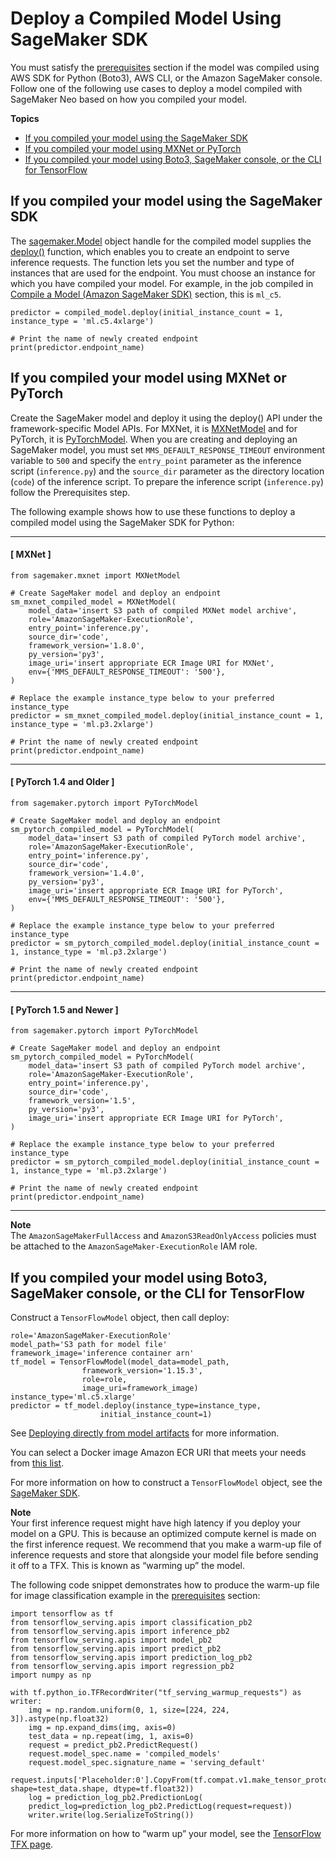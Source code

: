 # Deploy a Compiled Model Using SageMaker SDK<a name="neo-deployment-hosting-services-sdk"></a>

You must satisfy the [ prerequisites](https://docs.aws.amazon.com/sagemaker/latest/dg/neo-deployment-hosting-services-prerequisites) section if the model was compiled using AWS SDK for Python \(Boto3\), AWS CLI, or the Amazon SageMaker console\. Follow one of the following use cases to deploy a model compiled with SageMaker Neo based on how you compiled your model\.

**Topics**
+ [If you compiled your model using the SageMaker SDK](#neo-deployment-hosting-services-sdk-deploy-sm-sdk)
+ [If you compiled your model using MXNet or PyTorch](#neo-deployment-hosting-services-sdk-deploy-sm-boto3)
+ [If you compiled your model using Boto3, SageMaker console, or the CLI for TensorFlow](#neo-deployment-hosting-services-sdk-deploy-sm-boto3-tensorflow)

## If you compiled your model using the SageMaker SDK<a name="neo-deployment-hosting-services-sdk-deploy-sm-sdk"></a>

The [sagemaker\.Model](https://sagemaker.readthedocs.io/en/stable/api/inference/model.html?highlight=sagemaker.Model) object handle for the compiled model supplies the [deploy\(\)](https://sagemaker.readthedocs.io/en/stable/api/inference/model.html?highlight=sagemaker.Model#sagemaker.model.Model.deploy) function, which enables you to create an endpoint to serve inference requests\. The function lets you set the number and type of instances that are used for the endpoint\. You must choose an instance for which you have compiled your model\. For example, in the job compiled in [Compile a Model \(Amazon SageMaker SDK\)](https://docs.aws.amazon.com/sagemaker/latest/dg/neo-job-compilation-sagemaker-sdk.html) section, this is `ml_c5`\. 

```
predictor = compiled_model.deploy(initial_instance_count = 1, instance_type = 'ml.c5.4xlarge')

# Print the name of newly created endpoint
print(predictor.endpoint_name)
```

## If you compiled your model using MXNet or PyTorch<a name="neo-deployment-hosting-services-sdk-deploy-sm-boto3"></a>

Create the SageMaker model and deploy it using the deploy\(\) API under the framework\-specific Model APIs\. For MXNet, it is [MXNetModel](https://sagemaker.readthedocs.io/en/stable/frameworks/mxnet/sagemaker.mxnet.html?highlight=MXNetModel#mxnet-model) and for PyTorch, it is [ PyTorchModel](https://sagemaker.readthedocs.io/en/stable/frameworks/pytorch/sagemaker.pytorch.html?highlight=PyTorchModel#sagemaker.pytorch.model.PyTorchModel)\. When you are creating and deploying an SageMaker model, you must set `MMS_DEFAULT_RESPONSE_TIMEOUT` environment variable to `500` and specify the `entry_point` parameter as the inference script \(`inference.py`\) and the `source_dir` parameter as the directory location \(`code`\) of the inference script\. To prepare the inference script \(`inference.py`\) follow the Prerequisites step\. 

The following example shows how to use these functions to deploy a compiled model using the SageMaker SDK for Python: 

------
#### [ MXNet ]

```
from sagemaker.mxnet import MXNetModel

# Create SageMaker model and deploy an endpoint
sm_mxnet_compiled_model = MXNetModel(
    model_data='insert S3 path of compiled MXNet model archive',
    role='AmazonSageMaker-ExecutionRole',
    entry_point='inference.py',
    source_dir='code',
    framework_version='1.8.0',
    py_version='py3',
    image_uri='insert appropriate ECR Image URI for MXNet',
    env={'MMS_DEFAULT_RESPONSE_TIMEOUT': '500'},
)

# Replace the example instance_type below to your preferred instance_type
predictor = sm_mxnet_compiled_model.deploy(initial_instance_count = 1, instance_type = 'ml.p3.2xlarge')

# Print the name of newly created endpoint
print(predictor.endpoint_name)
```

------
#### [ PyTorch 1\.4 and Older ]

```
from sagemaker.pytorch import PyTorchModel

# Create SageMaker model and deploy an endpoint
sm_pytorch_compiled_model = PyTorchModel(
    model_data='insert S3 path of compiled PyTorch model archive',
    role='AmazonSageMaker-ExecutionRole',
    entry_point='inference.py',
    source_dir='code',
    framework_version='1.4.0',
    py_version='py3',
    image_uri='insert appropriate ECR Image URI for PyTorch',
    env={'MMS_DEFAULT_RESPONSE_TIMEOUT': '500'},
)

# Replace the example instance_type below to your preferred instance_type
predictor = sm_pytorch_compiled_model.deploy(initial_instance_count = 1, instance_type = 'ml.p3.2xlarge')

# Print the name of newly created endpoint
print(predictor.endpoint_name)
```

------
#### [ PyTorch 1\.5 and Newer ]

```
from sagemaker.pytorch import PyTorchModel

# Create SageMaker model and deploy an endpoint
sm_pytorch_compiled_model = PyTorchModel(
    model_data='insert S3 path of compiled PyTorch model archive',
    role='AmazonSageMaker-ExecutionRole',
    entry_point='inference.py',
    source_dir='code',
    framework_version='1.5',
    py_version='py3',
    image_uri='insert appropriate ECR Image URI for PyTorch',
)

# Replace the example instance_type below to your preferred instance_type
predictor = sm_pytorch_compiled_model.deploy(initial_instance_count = 1, instance_type = 'ml.p3.2xlarge')

# Print the name of newly created endpoint
print(predictor.endpoint_name)
```

------

**Note**  
The `AmazonSageMakerFullAccess` and `AmazonS3ReadOnlyAccess` policies must be attached to the `AmazonSageMaker-ExecutionRole` IAM role\. 

## If you compiled your model using Boto3, SageMaker console, or the CLI for TensorFlow<a name="neo-deployment-hosting-services-sdk-deploy-sm-boto3-tensorflow"></a>

Construct a `TensorFlowModel` object, then call deploy: 

```
role='AmazonSageMaker-ExecutionRole'
model_path='S3 path for model file'
framework_image='inference container arn'
tf_model = TensorFlowModel(model_data=model_path,
                framework_version='1.15.3',
                role=role, 
                image_uri=framework_image)
instance_type='ml.c5.xlarge'
predictor = tf_model.deploy(instance_type=instance_type,
                    initial_instance_count=1)
```

See [Deploying directly from model artifacts](https://sagemaker.readthedocs.io/en/stable/frameworks/tensorflow/deploying_tensorflow_serving.html#deploying-directly-from-model-artifacts) for more information\. 

You can select a Docker image Amazon ECR URI that meets your needs from [this list](https://docs.aws.amazon.com/sagemaker/latest/dg/neo-deployment-hosting-services-container-images.html)\. 

For more information on how to construct a `TensorFlowModel` object, see the [SageMaker SDK](https://sagemaker.readthedocs.io/en/stable/frameworks/tensorflow/sagemaker.tensorflow.html#tensorflow-serving-model)\. 

**Note**  
Your first inference request might have high latency if you deploy your model on a GPU\. This is because an optimized compute kernel is made on the first inference request\. We recommend that you make a warm\-up file of inference requests and store that alongside your model file before sending it off to a TFX\. This is known as “warming up” the model\. 

The following code snippet demonstrates how to produce the warm\-up file for image classification example in the [prerequisites](https://docs.aws.amazon.com/sagemaker/latest/dg/neo-deployment-hosting-services-prerequisites) section: 

```
import tensorflow as tf
from tensorflow_serving.apis import classification_pb2
from tensorflow_serving.apis import inference_pb2
from tensorflow_serving.apis import model_pb2
from tensorflow_serving.apis import predict_pb2
from tensorflow_serving.apis import prediction_log_pb2
from tensorflow_serving.apis import regression_pb2
import numpy as np

with tf.python_io.TFRecordWriter("tf_serving_warmup_requests") as writer:       
    img = np.random.uniform(0, 1, size=[224, 224, 3]).astype(np.float32)
    img = np.expand_dims(img, axis=0)
    test_data = np.repeat(img, 1, axis=0)
    request = predict_pb2.PredictRequest()
    request.model_spec.name = 'compiled_models'
    request.model_spec.signature_name = 'serving_default'
    request.inputs['Placeholder:0'].CopyFrom(tf.compat.v1.make_tensor_proto(test_data, shape=test_data.shape, dtype=tf.float32))
    log = prediction_log_pb2.PredictionLog(
    predict_log=prediction_log_pb2.PredictLog(request=request))
    writer.write(log.SerializeToString())
```

For more information on how to “warm up” your model, see the [TensorFlow TFX page](https://www.tensorflow.org/tfx/serving/saved_model_warmup)\.